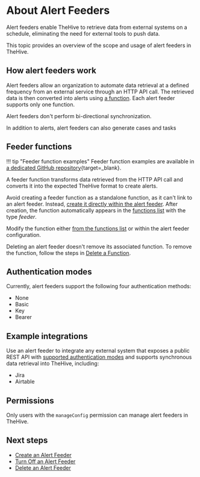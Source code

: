 # About Alert Feeders

<!-- md:version 5.5 --> <!-- md:license Platinum -->

Alert feeders enable TheHive to retrieve data from external systems on a schedule, eliminating the need for external tools to push data.

This topic provides an overview of the scope and usage of alert feeders in TheHive.

## How alert feeders work

Alert feeders allow an organization to automate data retrieval at a defined frequency from an external service through an HTTP API call. The retrieved data is then converted into alerts using [a function](#feeder-functions). Each alert feeder supports only one function.

Alert feeders don't perform bi-directional synchronization.

In addition to alerts, alert feeders can also generate cases and tasks

## Feeder functions

!!! tip "Feeder function examples"
    Feeder function examples are available in [a dedicated GitHub repository](https://github.com/StrangeBeeCorp/thehive-templates/tree/main/Functions%20Examples/Alert%20Feeder%20Functions){target=_blank}.

A feeder function transforms data retrieved from the HTTP API call and converts it into the expected TheHive format to create alerts.

Avoid creating a feeder function as a standalone function, as it can't link to an alert feeder. Instead, [create it directly within the alert feeder](create-a-feeder.md). After creation, the function automatically appears in the [functions list](../manage-functions/about-functions.md) with the type *feeder*. 

Modify the function either [from the functions list](../manage-functions/about-functions.md) or within the alert feeder configuration.

Deleting an alert feeder doesn't remove its associated function. To remove the function, follow the steps in [Delete a Function](../manage-functions/delete-a-function.md).

## Authentication modes

Currently, alert feeders support the following four authentication methods:

* None
* Basic
* Key
* Bearer

## Example integrations

Use an alert feeder to integrate any external system that exposes a public REST API with [supported authentication modes](#authentication-modes) and supports synchronous data retrieval into TheHive, including:

* Jira
* Airtable

## Permissions

Only users with the `manageConfig` permission can manage alert feeders in TheHive.

<h2>Next steps</h2>

* [Create an Alert Feeder](create-a-feeder.md)
* [Turn Off an Alert Feeder](turn-off-a-feeder.md)
* [Delete an Alert Feeder](delete-a-feeder.md)